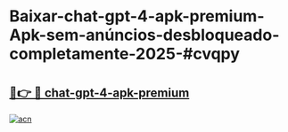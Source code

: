 # Baixar-chat-gpt-4-apk-premium-Apk-sem-anúncios-desbloqueado-completamente-2025-#cvqpy

# <h2><a href="https://ainizakaria.my?title=chat-gpt-4-apk-premium&ref=24M">🔗👉 🔴 chat-gpt-4-apk-premium</a></h2>

[![acn](https://github.com/user-attachments/assets/0f9c940e-d8b0-45ae-aac7-cd30a18b3e1c)](https://ainizakaria.my?title=chat-gpt-4-apk-premium&ref=24M)

